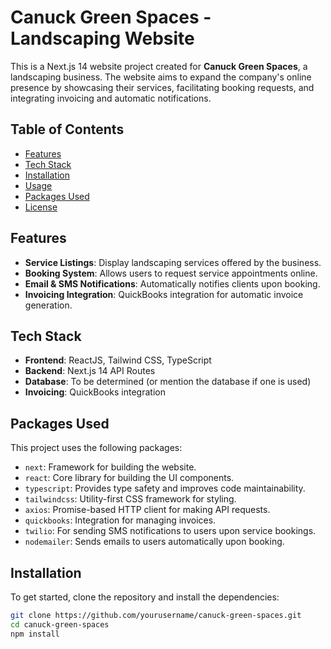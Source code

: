 # Canuck Green Spaces - Landscaping Website

This is a Next.js 14 website project created for **Canuck Green Spaces**, a landscaping business. The website aims to expand the company's online presence by showcasing their services, facilitating booking requests, and integrating invoicing and automatic notifications.

## Table of Contents

- [Features](#features)
- [Tech Stack](#tech-stack)
- [Installation](#installation)
- [Usage](#usage)
- [Packages Used](#packages-used)
- [License](#license)

## Features

- **Service Listings**: Display landscaping services offered by the business.
- **Booking System**: Allows users to request service appointments online.
- **Email & SMS Notifications**: Automatically notifies clients upon booking.
- **Invoicing Integration**: QuickBooks integration for automatic invoice generation.

## Tech Stack

- **Frontend**: ReactJS, Tailwind CSS, TypeScript
- **Backend**: Next.js 14 API Routes
- **Database**: To be determined (or mention the database if one is used)
- **Invoicing**: QuickBooks integration

## Packages Used

This project uses the following packages:

- `next`: Framework for building the website.
- `react`: Core library for building the UI components.
- `typescript`: Provides type safety and improves code maintainability.
- `tailwindcss`: Utility-first CSS framework for styling.
- `axios`: Promise-based HTTP client for making API requests.
- `quickbooks`: Integration for managing invoices.
- `twilio`: For sending SMS notifications to users upon service bookings.
- `nodemailer`: Sends emails to users automatically upon booking.

## Installation

To get started, clone the repository and install the dependencies:

```bash
git clone https://github.com/yourusername/canuck-green-spaces.git
cd canuck-green-spaces
npm install
